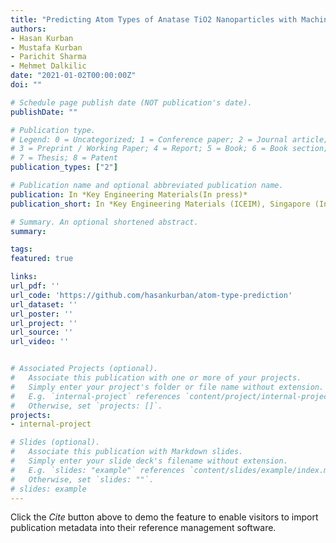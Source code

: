```yaml
---
title: "Predicting Atom Types of Anatase TiO2 Nanoparticles with Machine Learning"
authors:
- Hasan Kurban
- Mustafa Kurban
- Parichit Sharma
- Mehmet Dalkilic
date: "2021-01-02T00:00:00Z"
doi: ""

# Schedule page publish date (NOT publication's date).
publishDate: ""

# Publication type.
# Legend: 0 = Uncategorized; 1 = Conference paper; 2 = Journal article;
# 3 = Preprint / Working Paper; 4 = Report; 5 = Book; 6 = Book section;
# 7 = Thesis; 8 = Patent
publication_types: ["2"]

# Publication name and optional abbreviated publication name.
publication: In *Key Engineering Materials(In press)*
publication_short: In *Key Engineering Materials (ICEIM), Singapore (In press)*

# Summary. An optional shortened abstract.
summary:

tags:
featured: true

links:
url_pdf: ''
url_code: 'https://github.com/hasankurban/atom-type-prediction'
url_dataset: ''
url_poster: ''
url_project: ''
url_source: ''
url_video: ''


# Associated Projects (optional).
#   Associate this publication with one or more of your projects.
#   Simply enter your project's folder or file name without extension.
#   E.g. `internal-project` references `content/project/internal-project/index.md`.
#   Otherwise, set `projects: []`.
projects:
- internal-project

# Slides (optional).
#   Associate this publication with Markdown slides.
#   Simply enter your slide deck's filename without extension.
#   E.g. `slides: "example"` references `content/slides/example/index.md`.
#   Otherwise, set `slides: ""`.
# slides: example
---
```



Click the *Cite* button above to demo the feature to enable visitors to import publication metadata into their reference management software.
